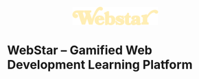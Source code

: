 <p align="center">
  <img src="shared/assets/img/webstar-logo-yellow.png" alt="WebStar Logo" width="200"/>
</p>

# WebStar – Gamified Web Development Learning Platform
